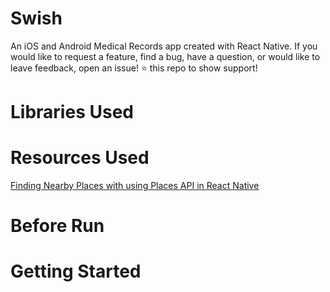 <!-- <p align="center">
  <img src="./assets/images/logo.jpg" />
</p> -->

# Swish 
An iOS and Android Medical Records app created with React Native. If you would like to request a feature, find a bug, have a question, or would like to leave feedback, open an issue! ⭐️ this repo to show support!

# Libraries Used
<!-- [React Native](https://github.com/facebook/react-native)

[React Navigation](https://reactnavigation.org/)

[Redux](https://redux.js.org/)

[React Redux](https://github.com/reduxjs/react-redux)

[Redux Promise](https://github.com/capaj/react-promise)

[Axios](https://github.com/qiangmao/axios)

[Moment](https://momentjs.com/)

[React-Native-webview](https://github.com/react-native-community/react-native-webview)

[React-Native-vector-icons](https://github.com/oblador/react-native-vector-icons)

[React-Native-video](https://github.com/react-native-community/react-native-video)

[React-Native-render-html](https://github.com/archriss/react-native-render-html)

[Firebase (email auth and real-time database)](https://firebase.google.com/) -->

# Resources Used
[Finding Nearby Places with using Places API in React Native](https://dev.to/therealyusa/finding-nearby-places-with-using-places-api-in-react-native-4ckj)

# Before Run
<!-- * Create a firebase project
* In Authentication enable auth with email/password
* Create a Realtime Database
* Import json file from assets/
* In app/utils/misc, create the following pairs (key/value):

```
export const FIREBASEURL = YOUR_DATABASE_URL;
export const APIKEY = YOUR_API_KEY;
``` -->

# Getting Started
<!-- 1. Fork (optional) and clone repo
```
 git clone https://github.com/soufianeodf/react-native-NBA.git 

 cd react-native-NBA
```
2. Install dependencies
```
npm install
```
3. Run
```
react-native run-android

react-native run-ios
``` -->
